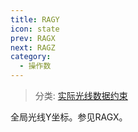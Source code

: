 ```yaml
---
title: RAGY
icon: state
prev: RAGX
next: RAGZ
category:
  - 操作数
---
```


> 分类: [实际光线数据约束](/hb/operands/131/882/  "Zemax 操作数 实际光线数据约束")

全局光线Y坐标。参见RAGX。